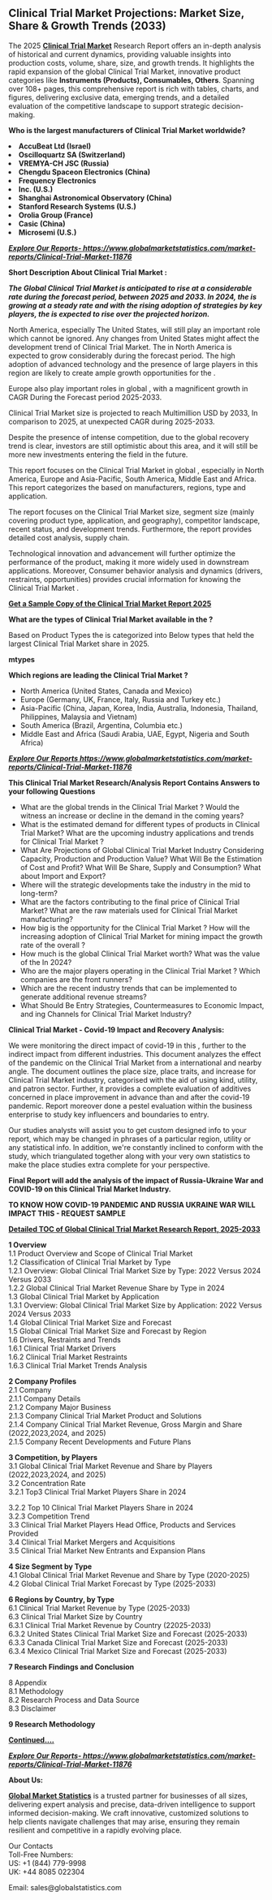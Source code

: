 <h2>Clinical Trial Market Projections: Market Size, Share & Growth Trends (2033)</h2><p>The 2025 <strong><a href="https://www.globalmarketstatistics.com/market-reports/Clinical-Trial-Market-11876">Clinical Trial Market</a></strong> Research Report offers an in-depth analysis of historical and current dynamics, providing valuable insights into production costs, volume, share, size, and growth trends. It highlights the rapid expansion of the global Clinical Trial Market, innovative product categories like <strong>Instruments (Products), Consumables, Others</strong>. Spanning over 108+ pages, this comprehensive report is rich with tables, charts, and figures, delivering exclusive data, emerging trends, and a detailed evaluation of the competitive landscape to support strategic decision-making.</p><p><strong>Who is the largest manufacturers of Clinical Trial Market worldwide?</strong></p><p><strong><li>AccuBeat Ltd (Israel)<li>Oscilloquartz SA (Switzerland)<li>VREMYA-CH JSC (Russia)<li>Chengdu Spaceon Electronics (China)<li>Frequency Electronics<li>Inc. (U.S.)<li>Shanghai Astronomical Observatory (China)<li>Stanford Research Systems (U.S.)<li>Orolia Group (France)<li>Casic (China)<li>Microsemi (U.S.)</strong></p><p><strong><em><a href="https://www.globalmarketstatistics.com/market-reports/Clinical-Trial-Market-11876">Explore Our Reports-&nbsp;https://www.globalmarketstatistics.com/market-reports/Clinical-Trial-Market-11876</a></em></strong></p><p><strong>Short Description About Clinical Trial Market :</strong></p><p><strong><em>The Global Clinical Trial Market is anticipated to rise at a considerable rate during the forecast period, between 2025 and 2033. In 2024, the is growing at a steady rate and with the rising adoption of strategies by key players, the is expected to rise over the projected horizon.</em></strong></p><p>North America, especially The United States, will still play an important role which cannot be ignored. Any changes from United States might affect the development trend of Clinical Trial Market. The in North America is expected to grow considerably during the forecast period. The high adoption of advanced technology and the presence of large players in this region are likely to create ample growth opportunities for the .</p><p>Europe also play important roles in global , with a magnificent growth in CAGR During the Forecast period 2025-2033.</p><p>Clinical Trial Market size is projected to reach Multimillion USD by 2033, In comparison to 2025, at unexpected CAGR during 2025-2033.</p><p>Despite the presence of intense competition, due to the global recovery trend is clear, investors are still optimistic about this area, and it will still be more new investments entering the field in the future.</p><p>This report focuses on the Clinical Trial Market in global , especially in North America, Europe and Asia-Pacific, South America, Middle East and Africa. This report categorizes the based on manufacturers, regions, type and application.</p><p>The report focuses on the Clinical Trial Market size, segment size (mainly covering product type, application, and geography), competitor landscape, recent status, and development trends. Furthermore, the report provides detailed cost analysis, supply chain.</p><p>Technological innovation and advancement will further optimize the performance of the product, making it more widely used in downstream applications. Moreover, Consumer behavior analysis and dynamics (drivers, restraints, opportunities) provides crucial information for knowing the Clinical Trial Market .</p><p><strong><a href="https://www.globalmarketstatistics.com/market-reports/Clinical-Trial-Market-11876">Get a Sample Copy of the Clinical Trial Market Report 2025</a></strong></p><p><strong>What are the types of Clinical Trial Market available in the ?</strong></p><p>Based on Product Types the is categorized into Below types that held the largest Clinical Trial Market share in 2025.</p><p><strong>mtypes</strong></p><p><strong>Which regions are leading the Clinical Trial Market ?</strong></p><ul><li>North America (United States, Canada and Mexico)</li><li>Europe (Germany, UK, France, Italy, Russia and Turkey etc.)</li><li>Asia-Pacific (China, Japan, Korea, India, Australia, Indonesia, Thailand, Philippines, Malaysia and Vietnam)</li><li>South America (Brazil, Argentina, Columbia etc.)</li><li>Middle East and Africa (Saudi Arabia, UAE, Egypt, Nigeria and South Africa)</li></ul><p><strong><em><a href="https://www.globalmarketstatistics.com/market-reports/Clinical-Trial-Market-11876">Explore Our Reports https://www.globalmarketstatistics.com/market-reports/Clinical-Trial-Market-11876</a></em></strong></p><p><strong>This Clinical Trial Market Research/Analysis Report Contains Answers to your following Questions</strong></p><ul><li>What are the global trends in the Clinical Trial Market ? Would the witness an increase or decline in the demand in the coming years?</li><li>What is the estimated demand for different types of products in Clinical Trial Market? What are the upcoming industry applications and trends for Clinical Trial Market ?</li><li>What Are Projections of Global Clinical Trial Market Industry Considering Capacity, Production and Production Value? What Will Be the Estimation of Cost and Profit? What Will Be Share, Supply and Consumption? What about Import and Export?</li><li>Where will the strategic developments take the industry in the mid to long-term?</li><li>What are the factors contributing to the final price of Clinical Trial Market? What are the raw materials used for Clinical Trial Market manufacturing?</li><li>How big is the opportunity for the Clinical Trial Market ? How will the increasing adoption of Clinical Trial Market for mining impact the growth rate of the overall ?</li><li>How much is the global Clinical Trial Market worth? What was the value of the In 2024?</li><li>Who are the major players operating in the Clinical Trial Market ? Which companies are the front runners?</li><li>Which are the recent industry trends that can be implemented to generate additional revenue streams?</li><li>What Should Be Entry Strategies, Countermeasures to Economic Impact, and ing Channels for Clinical Trial Market Industry?</li></ul><p><strong>Clinical Trial Market - Covid-19 Impact and Recovery Analysis:</strong></p><p>We were monitoring the direct impact of covid-19 in this , further to the indirect impact from different industries. This document analyzes the effect of the pandemic on the Clinical Trial Market from a international and nearby angle. The document outlines the place size, place traits, and increase for Clinical Trial Market industry, categorised with the aid of using kind, utility, and patron sector. Further, it provides a complete evaluation of additives concerned in place improvement in advance than and after the covid-19 pandemic. Report moreover done a pestel evaluation within the business enterprise to study key influencers and boundaries to entry.</p><p>Our studies analysts will assist you to get custom designed info to your report, which may be changed in phrases of a particular region, utility or any statistical info. In addition, we're constantly inclined to conform with the study, which triangulated together along with your very own statistics to make the place studies extra complete for your perspective.</p><p><strong>Final Report will add the analysis of the impact of Russia-Ukraine War and COVID-19 on this Clinical Trial Market Industry.</strong></p><p><strong>TO KNOW HOW COVID-19 PANDEMIC AND RUSSIA UKRAINE WAR WILL IMPACT THIS - REQUEST SAMPLE</strong></p><p><strong><a href="https://www.globalmarketstatistics.com/market-reports/Clinical-Trial-Market-11876">Detailed TOC of Global Clinical Trial Market Research Report, 2025-2033</a></strong></p><p><strong>1 Overview</strong><br /> 1.1 Product Overview and Scope of Clinical Trial Market<br /> 1.2 Classification of Clinical Trial Market by Type<br /> 1.2.1 Overview: Global Clinical Trial Market Size by Type: 2022 Versus 2024 Versus 2033<br /> 1.2.2 Global Clinical Trial Market Revenue Share by Type in 2024<br /> 1.3 Global Clinical Trial Market by Application<br /> 1.3.1 Overview: Global Clinical Trial Market Size by Application: 2022&nbsp;Versus 2024 Versus 2033<br /> 1.4 Global Clinical Trial Market Size and Forecast<br /> 1.5 Global Clinical Trial Market Size and Forecast by Region<br /> 1.6 Drivers, Restraints and Trends<br /> 1.6.1 Clinical Trial Market Drivers<br /> 1.6.2 Clinical Trial Market Restraints<br /> 1.6.3 Clinical Trial Market Trends Analysis</p><p><strong>2 Company Profiles</strong><br /> 2.1 Company<br /> 2.1.1 Company Details<br /> 2.1.2 Company Major Business<br /> 2.1.3 Company Clinical Trial Market Product and Solutions<br /> 2.1.4 Company Clinical Trial Market Revenue, Gross Margin and Share (2022,2023,2024, and 2025)<br /> 2.1.5 Company Recent Developments and Future Plans</p><p><strong>3 Competition, by Players</strong><br /> 3.1 Global Clinical Trial Market Revenue and Share by Players (2022,2023,2024, and 2025)<br /> 3.2 Concentration Rate<br /> 3.2.1 Top3 Clinical Trial Market Players Share in 2024</p><p>3.2.2 Top 10 Clinical Trial Market Players Share in 2024<br /> 3.2.3 Competition Trend<br /> 3.3 Clinical Trial Market Players Head Office, Products and Services Provided<br /> 3.4 Clinical Trial Market Mergers and Acquisitions<br /> 3.5 Clinical Trial Market New Entrants and Expansion Plans</p><p><strong>4 Size Segment by Type</strong><br /> 4.1 Global Clinical Trial Market Revenue and Share by Type (2020-2025)<br /> 4.2 Global Clinical Trial Market Forecast by Type (2025-2033)</p><p><strong>6 Regions by Country, by Type</strong><br /> 6.1 Clinical Trial Market Revenue by Type (2025-2033)<br /> 6.3 Clinical Trial Market Size by Country<br /> 6.3.1 Clinical Trial Market Revenue by Country (22025-2033)<br /> 6.3.2 United States Clinical Trial Market Size and Forecast (2025-2033)<br /> 6.3.3 Canada Clinical Trial Market Size and Forecast (2025-2033)<br /> 6.3.4 Mexico Clinical Trial Market Size and Forecast (2025-2033)</p><p><strong>7 Research Findings and Conclusion</strong></p><p>8 Appendix<br /> 8.1 Methodology<br /> 8.2 Research Process and Data Source<br /> 8.3 Disclaimer</p><p><strong>9 Research Methodology</strong></p><p><strong><a href="https://www.globalmarketstatistics.com/market-reports/Clinical-Trial-Market-11876">Continued&hellip;.</a></strong></p><p><strong><em><a href="https://www.globalmarketstatistics.com/market-reports/Clinical-Trial-Market-11876">Explore Our Reports-&nbsp;https://www.globalmarketstatistics.com/market-reports/Clinical-Trial-Market-11876</a></em></strong></p><p><strong>About Us:</strong></p><p><strong><a href="https://www.globalmarketstatistics.com/">Global Market Statistics</a></strong> is a trusted partner for businesses of all sizes, delivering expert analysis and precise, data-driven intelligence to support informed decision-making. We craft innovative, customized solutions to help clients navigate challenges that may arise, ensuring they remain resilient and competitive in a rapidly evolving place.</p><p>Our Contacts<br /> Toll-Free Numbers:<br /> US: +1 (844) 779-9998<br /> UK: +44 8085 022304</p><p>Email: sales@globalstatistics.com</p>
